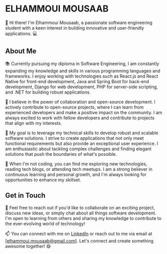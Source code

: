 # ELHAMMOUI MOUSAAB

👋 Hi there! I'm Elhammoui Mousaab, a passionate software engineering student with a keen interest in building innovative and user-friendly applications. 💻

## About Me

📚 Currently pursuing my diploma in Software Engineering, I am constantly expanding my knowledge and skills in various programming languages and frameworks. I enjoy working with technologies such as React.js and React Native for front-end development, Java and Spring Boot for back-end development, Django for web development, PHP for server-side scripting, and .NET for building robust applications.

🌟 I believe in the power of collaboration and open-source development. I actively contribute to open-source projects, where I can learn from experienced developers and make a positive impact on the community. I am always excited to work with fellow developers and contribute to projects that align with my interests.

🚀 My goal is to leverage my technical skills to develop robust and scalable software solutions. I strive to create applications that not only meet functional requirements but also provide an exceptional user experience. I am enthusiastic about tackling complex challenges and finding elegant solutions that push the boundaries of what's possible.

🌱 When I'm not coding, you can find me exploring new technologies, reading tech blogs, or attending tech meetups. I am a strong believer in continuous learning and personal growth, and I'm always looking for opportunities to enhance my skillset.

## Get in Touch

💬 Feel free to reach out if you'd like to collaborate on an exciting project, discuss new ideas, or simply chat about all things software development. I'm open to learning from others and sharing my knowledge to contribute to the ever-evolving world of technology!

📫 You can connect with me on [LinkedIn](https://www.linkedin.com/in/mousaab-elhammoui) or reach out to me via email at [elhammoui.mousaab@gmail.com]. Let's connect and create something awesome together! 😄
